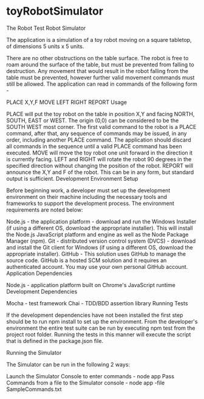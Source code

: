 # toyRobotSimulator
The Robot Test
Robot Simulator

The application is a simulation of a toy robot moving on a square tabletop, of dimensions 5 units x 5 units.

There are no other obstructions on the table surface.
The robot is free to roam around the surface of the table, but must be prevented from falling to destruction. Any movement that would result in the robot falling from the table must be prevented, however further valid movement commands must still be allowed.
The application can read in commands of the following form -

PLACE X,Y,F
MOVE
LEFT
RIGHT
REPORT
Usage

PLACE will put the toy robot on the table in position X,Y and facing NORTH, SOUTH, EAST or WEST.
The origin (0,0) can be considered to be the SOUTH WEST most corner.
The first valid command to the robot is a PLACE command, after that, any sequence of commands may be issued, in any order, including another PLACE command. The application should discard all commands in the sequence until a valid PLACE command has been executed.
MOVE will move the toy robot one unit forward in the direction it is currently facing.
LEFT and RIGHT will rotate the robot 90 degrees in the specified direction without changing the position of the robot.
REPORT will announce the X,Y and F of the robot. This can be in any form, but standard output is sufficient.
Development Environment
Setup

Before beginning work, a developer must set up the development environment on their machine including the necessary tools and frameworks to support the development process. The environment requirements are noted below:

Node.js - the application platform - download and run the Windows Installer (if using a different OS, download the appropriate installer). This will install the Node.js JavaScript platform and engine as well as the Node Package Manager (npm).
Git - distributed version control system (DVCS) - download and install the Git client for Windows (if using a different OS, download the appropriate installer).
GitHub - This solution uses GitHub to manage the source code. GitHub is a hosted SCM solution and it requires an authenticated account. You may use your own personal GitHub account.
Application Dependencies

Node.js - application platform built on Chrome's JavaScript runtime
Development Dependencies

Mocha - test framework
Chai - TDD/BDD assertion library
Running Tests

If the development dependencies have not been installed the first step should be to run npm install to set up the environment. From the developer's environment the entire test suite can be run by executing npm test from the project root folder. Running the tests in this manner will execute the script that is defined in the package.json file.

Running the Simulator

The Simulator can be run in the following 2 ways:

Launch the Simulator Console to enter commands - node app
Pass Commands from a file to the Simulator console - node app -file SampleCommands.txt

